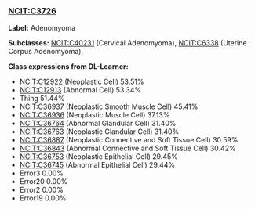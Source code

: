 
### [NCIT:C3726](http://purl.obolibrary.org/obo/NCIT_C3726)
**Label:** Adenomyoma

**Subclasses:** [NCIT:C40231](http://purl.obolibrary.org/obo/NCIT_C40231) (Cervical Adenomyoma), [NCIT:C6338](http://purl.obolibrary.org/obo/NCIT_C6338) (Uterine Corpus Adenomyoma), 

**Class expressions from DL-Learner:**

- [NCIT:C12922](http://purl.obolibrary.org/obo/NCIT_C12922) (Neoplastic Cell) 53.51%
- [NCIT:C12913](http://purl.obolibrary.org/obo/NCIT_C12913) (Abnormal Cell) 53.34%
- Thing 51.44%
- [NCIT:C36937](http://purl.obolibrary.org/obo/NCIT_C36937) (Neoplastic Smooth Muscle Cell) 45.41%
- [NCIT:C36936](http://purl.obolibrary.org/obo/NCIT_C36936) (Neoplastic Muscle Cell) 37.13%
- [NCIT:C36764](http://purl.obolibrary.org/obo/NCIT_C36764) (Abnormal Glandular Cell) 31.40%
- [NCIT:C36763](http://purl.obolibrary.org/obo/NCIT_C36763) (Neoplastic Glandular Cell) 31.40%
- [NCIT:C36887](http://purl.obolibrary.org/obo/NCIT_C36887) (Neoplastic Connective and Soft Tissue Cell) 30.59%
- [NCIT:C36843](http://purl.obolibrary.org/obo/NCIT_C36843) (Abnormal Connective and Soft Tissue Cell) 30.42%
- [NCIT:C36753](http://purl.obolibrary.org/obo/NCIT_C36753) (Neoplastic Epithelial Cell) 29.45%
- [NCIT:C36745](http://purl.obolibrary.org/obo/NCIT_C36745) (Abnormal Epithelial Cell) 29.44%
- Error3 0.00%
- Error20 0.00%
- Error2 0.00%
- Error19 0.00%


